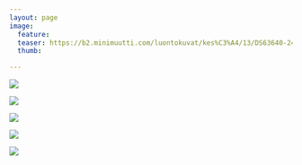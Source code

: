 ```yaml
---
layout: page
image:
  feature:
  teaser: https://b2.minimuutti.com/luontokuvat/kes%C3%A4/13/DS63640-245px.jpg
  thumb:

---
```


![](https://b2.minimuutti.com/luontokuvat/kes%C3%A4/13/DS63637-800px.jpg)

![](https://b2.minimuutti.com/luontokuvat/kes%C3%A4/13/DS63640-800px.jpg)

![](https://b2.minimuutti.com/luontokuvat/kes%C3%A4/13/DS63639-800px.jpg)

![](https://b2.minimuutti.com/luontokuvat/kes%C3%A4/13/DS63636-800px.jpg)

![](https://b2.minimuutti.com/luontokuvat/kes%C3%A4/13/DS63638-800px.jpg)
